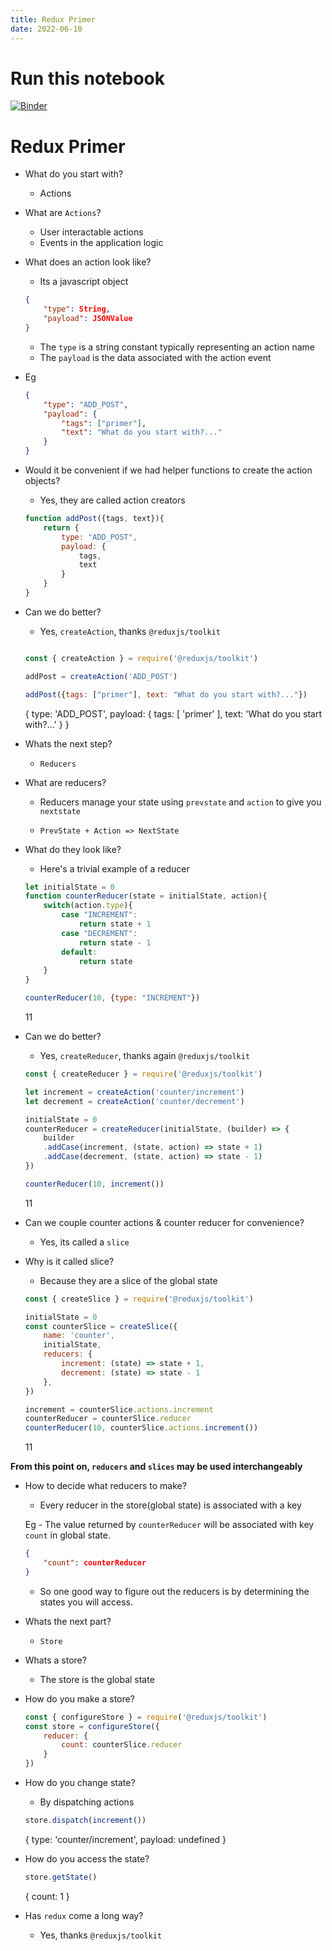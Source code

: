 ```yaml
---
title: Redux Primer
date: 2022-06-10
---
```


# Run this notebook
[![Binder](https://mybinder.org/badge_logo.svg)](https://mybinder.org/v2/gh/jarusll/notebooks.git/master?labpath=%2Fredux-primer.ipynb)

# Redux Primer

- What do you start with?

	-   Actions

- What are `Actions`?

	-   User interactable actions
	-   Events in the application logic

- What does an action look like?

	-   Its a javascript object

	```json
	{
		"type": String,
		"payload": JSONValue
	}
	```

	-   The `type` is a string constant typically representing an action name
	-   The `payload` is the data associated with the action event

-	Eg

	```json
	{
		"type": "ADD_POST",
		"payload": {
			"tags": ["primer"],
			"text": "What do you start with?..."
		}
	}
	```

- Would it be convenient if we had helper functions to create the action objects?

	-   Yes, they are called action creators


	```javascript
	function addPost({tags, text}){
		return {
			type: "ADD_POST",
			payload: {
				tags,
				text
			}
		}
	}
	```

- Can we do better?

	-   Yes, `createAction`, thanks `@reduxjs/toolkit`


	```javascript

	const { createAction } = require('@reduxjs/toolkit')

	addPost = createAction('ADD_POST')

	addPost({tags: ["primer"], text: "What do you start with?..."})
	```

	{
		type: 'ADD_POST',
		payload: {
			tags: [ 'primer' ],
			text: 'What do you start with?...'
		}
	}

- Whats the next step?

	-   `Reducers`

- What are reducers?

	-   Reducers manage your state using `prevstate` and `action` to give you `nextstate`

	-   `PrevState + Action => NextState`

- What do they look like?

	-   Here's a trivial example of a reducer


	```javascript
	let initialState = 0
	function counterReducer(state = initialState, action){
		switch(action.type){
			case "INCREMENT":
				return state + 1
			case "DECREMENT":
				return state - 1
			default:
				return state
		}
	}

	counterReducer(10, {type: "INCREMENT"})
	```

    11

- Can we do better?

	-   Yes, `createReducer`, thanks again `@reduxjs/toolkit`


	```javascript
	const { createReducer } = require('@reduxjs/toolkit')

	let increment = createAction('counter/increment')
	let decrement = createAction('counter/decrement')

	initialState = 0
	counterReducer = createReducer(initialState, (builder) => {
		builder
		.addCase(increment, (state, action) => state + 1)
		.addCase(decrement, (state, action) => state - 1)
	})

	counterReducer(10, increment())
	```

    11


- Can we couple counter actions &amp; counter reducer for convenience?

	-   Yes, its called a `slice`

- Why is it called slice?

	-   Because they are a slice of the global state


	```javascript
	const { createSlice } = require('@reduxjs/toolkit')

	initialState = 0
	const counterSlice = createSlice({
		name: 'counter',
		initialState,
		reducers: {
			increment: (state) => state + 1,
			decrement: (state) => state - 1
		},
	})

	increment = counterSlice.actions.increment
	counterReducer = counterSlice.reducer
	counterReducer(10, counterSlice.actions.increment())

	```

    11

**From this point on, `reducers` and `slices` may be used interchangeably**

- How to decide what reducers to make?

	-   Every reducer in the store(global state) is associated with a key

	Eg - The value returned by `counterReducer` will be associated with key `count` in global state.

	```json
	{
		"count": counterReducer
	}
	```

	-   So one good way to figure out the reducers is by determining the states you will access.

- Whats the next part?

	-   `Store`

- Whats a store?

	-   The store is the global state

- How do you make a store?


	```javascript
	const { configureStore } = require('@reduxjs/toolkit')
	const store = configureStore({
		reducer: {
			count: counterSlice.reducer
		}
	})
	```

- How do you change state?

	-   By dispatching actions

	```javascript
	store.dispatch(increment())
	```

    { type: 'counter/increment', payload: undefined }


- How do you access the state?


	```javascript
	store.getState()
	```

    { count: 1 }


- Has `redux` come a long way?

	-   Yes, thanks `@reduxjs/toolkit`
